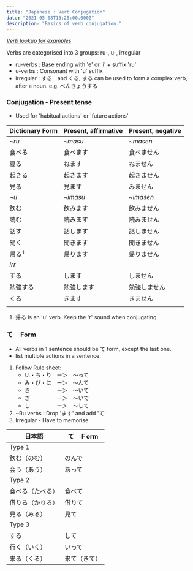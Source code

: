 ```yaml
---
title: "Japanese : Verb Conjugation"
date: "2021-05-08T13:25:00.000Z"
description: "Basics of verb conjugation."
---
```

_[Verb lookup for examples](../verb-lookup)_

Verbs are categorised into 3 groups: ru-, u-, irregular
* ru-verbs : Base ending with 'e' or 'i' + suffix 'ru'
* u-verbs : Consonant with 'u' suffix 
* irregular : する　and くる, する can be used to form a complex verb, after a noun. e.g. べんきょうする　

### Conjugation - Present tense

* Used for 'habitual actions' or 'future actions'

|Dictionary Form|Present, affirmative|Present, negative|
|---|---|---|
|<i>~ru</i>|<i>~masu</i>|<i>~masen</i>|
|食べる|食べます|食べません|
|寝る|ねます|ねません|
|起きる|起きます|起きません|
|見る|見ます|みません|
|<i>~u</i>|<i>~imasu</i>|<i>~imasen</i>|
|飲む|飲みます|飲みません|
|読む|読みます|読みません|
|話す|話します|話しません|
|聞く|聞きます|聞きません|
|帰る<sup>1</sup>|帰ります|帰りません|
|<i>irr</i>|||
|する|します|しません|
|勉強する|勉強します|勉強しません|
|くる|きます|きません|
||||

1. 帰る is an 'u' verb. Keep the 'r' sound when conjugating

### て　 Form

* All verbs in 1 sentence should be て form, except the last one.
* list multiple actions in a sentence.

1. Follow Rule sheet:
    * い・ち・り　ー＞　〜って
    * み・び・に　ー＞　〜んて
    * き　　　　　ー＞　〜いて
    * ぎ　　　　　ー＞　〜いで
    * し　　　　　ー＞　〜して
2. ~Ru verbs : Drop 'ます' and add 'て'
3. Irregular - Have to memorise

|日本語|て　Ｆorm |
|---|---|
|Type 1||
|飲む（のむ）|のんで|
|会う（あう）|あって|
|Type 2||
|食べる（たべる）|食べて|
|借りる（かりる）|借りて|
|見る（みる）|見て|
|Type 3||
|する|して|
|行く（いく）|いって|
|来る（くる）|来て（きて）|
